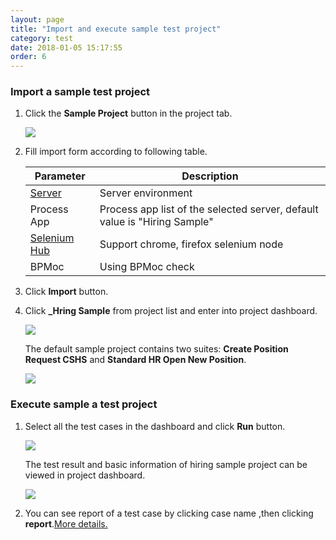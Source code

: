 ```yaml
---
layout: page
title: "Import and execute sample test project"
category: test
date: 2018-01-05 15:17:55
order: 6
---
```


### Import a sample test project

  1. Click the **Sample Project** button in the project tab.
  
      ![][test_import_form]
  
  2. Fill import form according to following table.
    
       |   Parameter   | Description    |
       | ------------- |----------------|
       | [Server][1]   |Server environment|
       | Process App   |Process app list of the selected server, default value is "Hiring Sample"|
       | [Selenium Hub][2]  |Support chrome, firefox selenium node|
       | BPMoc         |Using BPMoc check|
   
   3. Click **Import** button.
   
   4. Click **_Hring Sample** from project list and enter into project dashboard.
 
       ![][test_hiring_sample_project]
    
      The default sample project contains two suites: **Create Position Request CSHS** and **Standard HR Open New Position**.
  
       ![][test_import_left_side_bar]
  
###  Execute sample a test project

  1. Select all the test cases in the dashboard and click **Run** button.
  
     ![][test_import_run]
  
     The test result and basic information of hiring sample project can be viewed in project dashboard.
  
     ![][test_import_project_info]
  
  2. You can see report of a test case by clicking case name ,then clicking **report**.[More details.][3]
  
[test_import_form]: ../images/test/test_import_form.PNG
[test_import_project_info]: ../images/test/test_import_project_info.PNG
[test_import_run]: ../images/test/test_import_run.png
[test_import_left_side_bar]: ../images/test/test_import_left_side_bar.PNG
[test_hiring_sample_project]: ../images/test/test_hiring_sample_project.PNG
[1]: ../administration/administration-bpm-configuration.html
[2]: ../administration/administration-selenium-hub-configuration.html
[3]: test-case-report.html